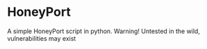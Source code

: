 # HoneyPort
A simple HoneyPort script in python.
Warning! Untested in the wild, 
vulnerabilities may exist

